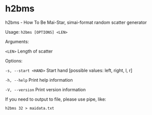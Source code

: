 # h2bms
h2bms - How To Be Mai-Star, simai-format random scatter generator

Usage: `h2bms [OPTIONS] <LEN>`

Arguments:
  
`<LEN>`  Length of scatter

Options:
  
  `-s, --start <HAND>`  Start hand [possible values: left, right, l, r]
  
  `-h, --help`          Print help information
  
  `-V, --version`       Print version information
  
  If you need to output to file, please use pipe, like: 
  
  `h2bms 32 > maidata.txt`
